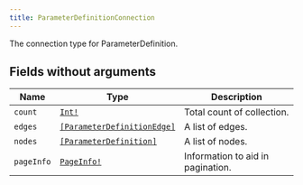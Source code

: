 ```yaml
---
title: ParameterDefinitionConnection
---
```


The connection type for ParameterDefinition.

## Fields without arguments

| Name | Type | Description |
|------|------|-------------|
| `count` | [`Int!`](../scalar/int.md) | Total count of collection. |
| `edges` | [`[ParameterDefinitionEdge]`](../object/parameterdefinitionedge.md) | A list of edges. |
| `nodes` | [`[ParameterDefinition]`](../object/parameterdefinition.md) | A list of nodes. |
| `pageInfo` | [`PageInfo!`](../object/pageinfo.md) | Information to aid in pagination. |


